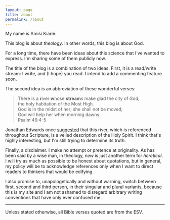 ```yaml
---
layout: page
title: about
permalink: /about
---
```


My name is Amisi Kiarie.

This blog is about _theology_. In other words, this blog is about God.

For a long time, there have been ideas about this science that I've wanted to express.
I'm sharing some of them publicly now.

The title of the blog is a combination of two ideas. First, it is a read/write stream: I write, and
(I hope) you read. I intend to add a commenting feature soon.

The second idea is an abbreviation of these wonderful verses:

>There is a **r**iver **w**hose **stream**s make glad the city of God,  
>the holy habitation of the Most High.  
>God is in the midst of her; she shall not be moved;  
>God will help her when morning dawns.  
Psalm 46:4-5  

Jonathan Edwards once [suggested](https://www.ccel.org/ccel/edwards/trinity/files/trinity.html) that this
river, which is referenced throughout Scripture, is a veiled description of the Holy Spirit. I think
that's highly interesting, but I'm still trying to determine its truth.

Finally, a disclaimer. I make no attempt or pretence at originality. As has been said by a wise man,
in theology, _new_ is just another term for _heretical_. I will try as much as possible to be
honest about quotations, but in general, my policy will be to acknowledge references only when I
want to direct readers to thinkers that would be edifying.

I also promise to, unapologetically and without warning, switch between first, second and third
person, in their singular and plural variants, because this is my site and I am not ashamed to
disregard arbitrary writing conventions that have only ever confused me.

---
Unless stated otherwise, all Bible verses quoted are from the ESV.
